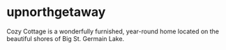 # upnorthgetaway
 Cozy Cottage is a wonderfully furnished, year-round home located on the beautiful shores of Big St. Germain Lake.
